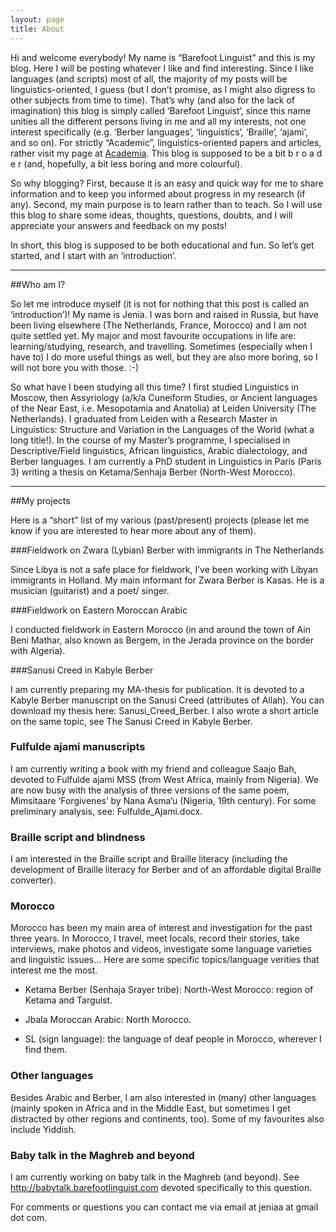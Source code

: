 ```yaml
---
layout: page
title: About
---
```


Hi and welcome everybody! My name is “Barefoot Linguist” and this is my blog. Here I will be posting whatever I like and find interesting. Since I like languages (and scripts) most of all, the majority of my posts will be linguistics-oriented, I guess (but I don’t promise, as I might also digress to other subjects from time to time). That’s why (and also for the lack of imagination) this blog is simply called ‘Barefoot Linguist’, since this name unities all the different persons living in me and all my interests, not one interest specifically (e.g. ‘Berber languages’, ‘linguistics’, ‘Braille’, ‘ajami’, and so on). For strictly “Academic”, linguistics-oriented papers and articles, rather visit my page at <a href="http://www.academia.edu" target="_blank">Academia</a>. This blog is supposed to be a bit b r o a d e r (and, hopefully, a bit less boring and more colourful).

So why blogging? First, because it is an easy and quick way for me to share information and to keep you informed about progress in my research (if any). Second, my main purpose is to learn rather than to teach. So I will use this blog to share some ideas, thoughts, questions, doubts, and I will appreciate your answers and feedback on my posts!

In short, this blog is supposed to be both educational and fun. So let’s get started, and I start with an ‘introduction’.

<hr>

##Who am I?

So let me introduce myself (it is not for nothing that this post is called an ‘introduction’)! My name is Jenia. I was born and raised in Russia, but have been living elsewhere (The Netherlands, France, Morocco) and I am not quite settled yet. My major and most favourite occupations in life are: learning/studying, research, and travelling. Sometimes (especially when I have to) I do more useful things as well, but they are also more boring, so I will not bore you with those. :-)

So what have I been studying all this time? I first studied Linguistics in Moscow, then Assyriology (a/k/a Cuneiform Studies, or Ancient languages of the Near East, i.e. Mesopotamia and Anatolia) at Leiden University (The Netherlands). I graduated from Leiden with a Research Master in Linguistics: Structure and Variation in the Languages of the World (what a long title!). In the course of my Master’s programme, I specialised in Descriptive/Field linguistics, African linguistics, Arabic dialectology, and Berber languages. I am currently a PhD student in Linguistics in Paris (Paris 3) writing a thesis on Ketama/Senhaja Berber (North-West Morocco).

<hr>

##My projects

Here is a “short” list of my various (past/present) projects (please let me know if you are interested to hear more about any of them).

###Fieldwork on Zwara (Lybian) Berber with immigrants in The Netherlands

Since Libya is not a safe place for fieldwork, I’ve been working with Libyan immigrants in Holland. My main informant for Zwara Berber is Kasas. He is a musician (guitarist) and a poet/ singer.

###Fieldwork on Eastern Moroccan Arabic

I conducted fieldwork in Eastern Morocco (in and around the town of Ain Beni Mathar, also known as Bergem, in the Jerada province on the border with Algeria).

###Sanusi Creed in Kabyle Berber

I am currently preparing my MA-thesis for publication. It is devoted to a Kabyle Berber manuscript on the Sanusi Creed (attributes of Allah). You can download my thesis here: Sanusi_Creed_Berber. I also wrote a short article on the same topic, see  The Sanusi Creed in Kabyle Berber.

### Fulfulde ajami manuscripts

I am currently writing a book with my friend and colleague Saajo Bah, devoted to Fulfulde ajami MSS (from West Africa, mainly from Nigeria). We are now busy with the analysis of three versions of the same poem, Mimsitaare ‘Forgivenes’ by Nana Asma’u (Nigeria, 19th century). For some preliminary analysis, see: Fulfulde_Ajami.docx.

### Braille script and blindness

I am interested in the Braille script and Braille literacy (including the development of Braille literacy for Berber and of an affordable digital Braille converter).

### Morocco

Morocco has been my main area of interest and investigation for the past three years. In Morocco, I travel, meet locals, record their stories, take interviews, make photos and videos, investigate some language varieties and linguistic issues... Here are some specific topics/language verities that interest me the most.

- Ketama Berber (Senhaja Srayer tribe): North-West Morocco: region of Ketama and Targuist.

- Jbala Moroccan Arabic: North Morocco.

- SL (sign language): the language of deaf people in Morocco, wherever I find them.

### Other languages

Besides Arabic and Berber, I am also interested in (many) other languages (mainly spoken in Africa and in the Middle East, but sometimes I get distracted by other regions and continents, too). Some of my favourites also include Yiddish.

### Baby talk in the Maghreb and beyond
I am currently working on baby talk in the Maghreb (and beyond). See <a href="http://babytalk.barefootlinguist.com" target="_blank">http://babytalk.barefootlinguist.com</a> devoted specifically to this question.

For comments or questions you can contact me via email at jeniaa at gmail dot com.
